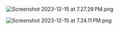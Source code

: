 

![Screenshot 2023-12-15 at 7.27.28 PM.png](..%2F..%2F..%2F..%2F..%2FDesktop%2FScreenshot%202023-12-15%20at%207.27.28%E2%80%AFPM.png)

![Screenshot 2023-12-15 at 7.24.11 PM.png](..%2F..%2F..%2F..%2F..%2FDesktop%2FScreenshot%202023-12-15%20at%207.24.11%E2%80%AFPM.png)